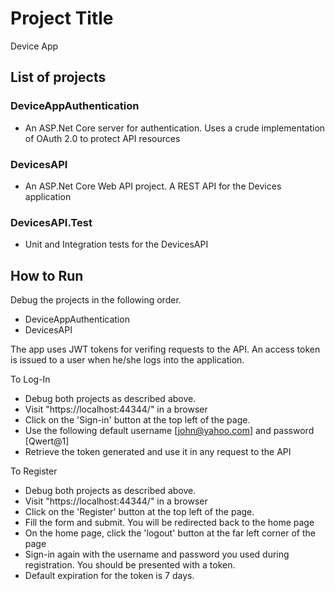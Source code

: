 # Project Title

Device App


## List of projects

### DeviceAppAuthentication

* An ASP.Net Core server for authentication. Uses a crude implementation of OAuth 2.0 to protect API resources

### DevicesAPI

* An ASP.Net Core Web API project. A REST API for the Devices application 

### DevicesAPI.Test

* Unit and Integration tests for the DevicesAPI


## How to Run

Debug the projects in the following order. 
* DeviceAppAuthentication
* DevicesAPI

The app uses JWT tokens for verifing requests to the API. An access token is issued to a user when he/she logs into the application. 

To Log-In
* Debug both projects as described above.
* Visit "https://localhost:44344/" in a browser
* Click on the 'Sign-in' button at the top left of the page.
* Use the following default username [john@yahoo.com] and password [Qwert@1]
* Retrieve the token generated and use it in any request to the API

To Register
* Debug both projects as described above.
* Visit "https://localhost:44344/" in a browser
* Click on the 'Register' button at the top left of the page.
* Fill the form and submit. You will be redirected back to the home page
* On the home page, click the 'logout' button at the far left corner of the page
* Sign-in again with the username and password you used during registration. You should be presented with a token.
* Default expiration for the token is 7 days.


